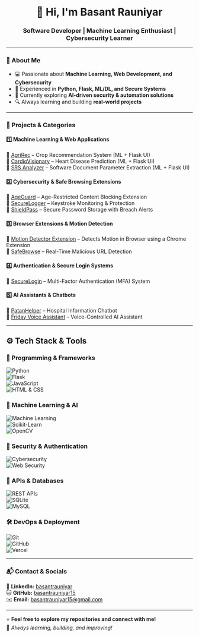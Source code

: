 <h1 align="center">👋 Hi, I'm Basant Rauniyar</h1>
<h3 align="center">Software Developer | Machine Learning Enthusiast | Cybersecurity Learner</h3>

---

### **🔹 About Me**
- 💻 Passionate about **Machine Learning, Web Development, and Cybersecurity**  
- 🚀 Experienced in **Python, Flask, ML/DL, and Secure Systems**  
- 🎯 Currently exploring **AI-driven security & automation solutions**  
- 🔍 Always learning and building **real-world projects**  

---

### **🚀 Projects & Categories**
#### **1️⃣ Machine Learning & Web Applications**  
🔹 [AgriRec](https://github.com/basantrauniyar15/AgriRec-Decision-Tree-Based-Agricultural-Crop-Recommendation-with-Web-Platform-Integration) – Crop Recommendation System (ML + Flask UI)  
🔹 [CardioVisionary](https://github.com/basantrauniyar15/CardioVisionary-Boosting-Based-Cardiac-Disease-Prediction-using-ML-Techniques) – Heart Disease Prediction (ML + Flask UI)  
🔹 [SRS Analyzer](https://github.com/basantrauniyar15/Software-Requirement-Specification-Document-Analysis-and-Parameter-Identification-Using-ML) – Software Document Parameter Extraction (ML + Flask UI)  

#### **2️⃣ Cybersecurity & Safe Browsing Extensions**  
🔹 [AgeGuard](https://github.com/basantrauniyar15/AgeGuard-Advanced-18-Content-Blocking-and-Safe-Browsing-Extension) – Age-Restricted Content Blocking Extension  
🔹 [SecureLogger](https://github.com/basantrauniyar15/SecureLogger-AI-Enhanced-Keystroke-Monitoring-Protection) – Keystroke Monitoring & Protection  
🔹 [ShieldPass](https://github.com/basantrauniyar15/ShieldPass-Secure-Password-Storage-with-Real-Time-Breach-Warnings) – Secure Password Storage with Breach Alerts  

#### **3️⃣ Browser Extensions & Motion Detection**  
🔹 [Motion Detector Extension](https://github.com/basantrauniyar15/Motion-Detector-Chrome-Extension) – Detects Motion in Browser using a Chrome Extension  
🔹 [SafeBrowse](https://github.com/basantrauniyar15/SafeBrowse-Real-Time-Malicious-URL-Detector) – Real-Time Malicious URL Detection  

#### **4️⃣ Authentication & Secure Login Systems**  
🔹 [SecureLogin](https://github.com/basantrauniyar15/Secure-Login-System-with-Multi-Factor-Authentication-MFA-Using-Flask) – Multi-Factor Authentication (MFA) System  

#### **5️⃣ AI Assistants & Chatbots**  
🔹 [PatanHelper](https://github.com/basantrauniyar15/PatanHelper) – Hospital Information Chatbot  
🔹 [Friday Voice Assistant](https://github.com/basantrauniyar15/Friday-Voice-Assistant) – Voice-Controlled AI Assistant  

---

## ⚙️ **Tech Stack & Tools**  

### **🚀 Programming & Frameworks**
![Python](https://img.shields.io/badge/Python-3776AB?style=for-the-badge&logo=python&logoColor=white)  
![Flask](https://img.shields.io/badge/Flask-000000?style=for-the-badge&logo=flask&logoColor=white)  
![JavaScript](https://img.shields.io/badge/JavaScript-F7DF1E?style=for-the-badge&logo=javascript&logoColor=black)  
![HTML & CSS](https://img.shields.io/badge/HTML%20%26%20CSS-E34F26?style=for-the-badge&logo=html5&logoColor=white)  

### **🤖 Machine Learning & AI**
![Machine Learning](https://img.shields.io/badge/Machine%20Learning-FF6F00?style=for-the-badge&logo=tensorflow&logoColor=white)  
![Scikit-Learn](https://img.shields.io/badge/Scikit--Learn-F7931E?style=for-the-badge&logo=scikit-learn&logoColor=white)  
![OpenCV](https://img.shields.io/badge/OpenCV-5C3EE8?style=for-the-badge&logo=opencv&logoColor=white)  

### **🔐 Security & Authentication**
![Cybersecurity](https://img.shields.io/badge/Cybersecurity-232F3E?style=for-the-badge&logo=hackthebox&logoColor=white)  
![Web Security](https://img.shields.io/badge/Web%20Security-FF5733?style=for-the-badge&logo=web-security&logoColor=white)  

### **📡 APIs & Databases**
![REST APIs](https://img.shields.io/badge/RESTful%20APIs-008000?style=for-the-badge&logo=api&logoColor=white)  
![SQLite](https://img.shields.io/badge/SQLite-07405E?style=for-the-badge&logo=sqlite&logoColor=white)  
![MySQL](https://img.shields.io/badge/MySQL-4479A1?style=for-the-badge&logo=mysql&logoColor=white)  

### **🛠 DevOps & Deployment**
![Git](https://img.shields.io/badge/Git-F05032?style=for-the-badge&logo=git&logoColor=white)  
![GitHub](https://img.shields.io/badge/GitHub-181717?style=for-the-badge&logo=github&logoColor=white)  
![Vercel](https://img.shields.io/badge/Vercel-000000?style=for-the-badge&logo=vercel&logoColor=white)  


---

### **📬 Contact & Socials**
💼 **LinkedIn:** [basantrauniyar](https://www.linkedin.com/in/basantrauniyar/)  
🐱 **GitHub:** [basantrauniyar15](https://github.com/basantrauniyar15)  
✉️ **Email:** [basantrauniyar15@gmail.com](mailto:basantrauniyar15@gmail.com)  

---

⭐ **Feel free to explore my repositories and connect with me!**  
🚀 *Always learning, building, and improving!*  
